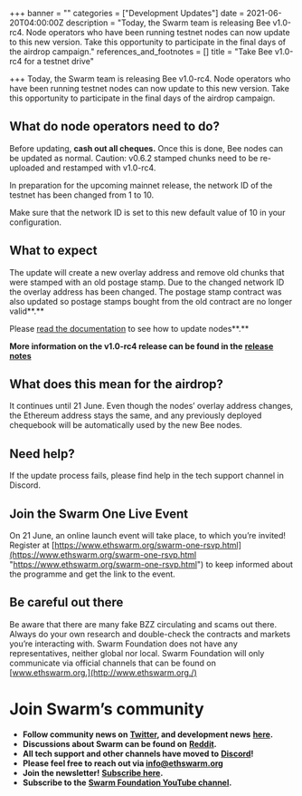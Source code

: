 +++
banner = ""
categories = ["Development Updates"]
date = 2021-06-20T04:00:00Z
description = "Today, the Swarm team is releasing Bee v1.0-rc4. Node operators who have been running testnet nodes can now update to this new version. Take this opportunity to participate in the final days of the airdrop campaign."
references_and_footnotes = []
title = "Take Bee v1.0-rc4 for a testnet drive"

+++
Today, the Swarm team is releasing Bee v1.0-rc4. Node operators who have been running testnet nodes can now update to this new version. Take this opportunity to participate in the final days of the airdrop campaign.

## What do node operators need to do?

Before updating, **cash out all cheques.** Once this is done, Bee nodes can be updated as normal. Caution: v0.6.2 stamped chunks need to be re-uploaded and restamped with v1.0-rc4.

In preparation for the upcoming mainnet release, the network ID of the testnet has been changed from 1 to 10.

Make sure that the network ID is set to this new default value of 10 in your configuration.

## What to expect

The update will create a new overlay address and remove old chunks that were stamped with an old postage stamp. Due to the changed network ID the overlay address has been changed. The postage stamp contract was also updated so postage stamps bought from the old contract are no longer valid**.**

Please [read the documentation](https://docs.ethswarm.org/docs/working-with-bee/upgrading-bee) to see how to update nodes**.**

**More information on the v1.0-rc4 release can be found in the** [**release notes**](https://github.com/ethersphere/bee/releases/tag/v1.0.0-rc4)

## What does this mean for the airdrop?

It continues until 21 June. Even though the nodes’ overlay address changes, the Ethereum address stays the same, and any previously deployed chequebook will be automatically used by the new Bee nodes.

## Need help?

If the update process fails, please find help in the tech support channel in Discord.

## Join the Swarm One Live Event

On 21 June, an online launch event will take place, to which you’re invited! Register at [https://www.ethswarm.org/swarm-one-rsvp.html](https://www.ethswarm.org/swarm-one-rsvp.html "https://www.ethswarm.org/swarm-one-rsvp.html") to keep informed about the programme and get the link to the event.

## Be careful out there

Be aware that there are many fake BZZ circulating and scams out there. Always do your own research and double-check the contracts and markets you’re interacting with. Swarm Foundation does not have any representatives, neither global nor local. Swarm Foundation will only communicate via official channels that can be found on [www.ethswarm.org.](http://www.ethswarm.org./)

# Join Swarm’s community

* **Follow community news on** [**Twitter**](https://twitter.com/ethswarmhive)**, and development news** [**here**](https://twitter.com/ethswarm)**.**
* **Discussions about Swarm can be found on** [**Reddit**](https://www.reddit.com/r/ethswarm/)**.**
* **All tech support and other channels have moved to** [**Discord**](https://discord.gg/wdghaQsGq5)**!**
* **Please feel free to reach out via info@ethswarm.org**
* **Join the newsletter!** [**Subscribe here**](https://www.ethswarm.org/newsletter.html)**.**
* **Subscribe to the** [**Swarm Foundation YouTube channel**](https://www.youtube.com/channel/UCu6ywn9MTqdREuE6xuRkskA/videos)**.**